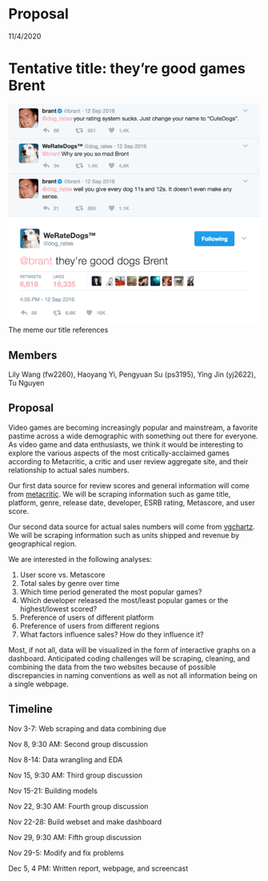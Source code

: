 Proposal
================
11/4/2020

# Tentative title: they’re good games Brent

![good dogs](images/meme_reference.png) The meme our title references

## Members

Lily Wang (fw2260), Haoyang Yi, Pengyuan Su (ps3195), Ying Jin (yj2622),
Tu Nguyen

## Proposal

Video games are becoming increasingly popular and mainstream, a favorite
pastime across a wide demographic with something out there for everyone.
As video game and data enthusiasts, we think it would be interesting to
explore the various aspects of the most critically-acclaimed games
according to Metacritic, a critic and user review aggregate site, and
their relationship to actual sales numbers.

Our first data source for review scores and general information will
come from
[metacritic](https://www.metacritic.com/browse/games/score/metascore/all/all/filtered?view=detailed&page=0).
We will be scraping information such as game title, platform, genre,
release date, developer, ESRB rating, Metascore, and user score.

Our second data source for actual sales numbers will come from
[vgchartz](https://www.vgchartz.com/games/games.php). We will be
scraping information such as units shipped and revenue by geographical
region.

We are interested in the following analyses:

1.  User score vs. Metascore
2.  Total sales by genre over time
3.  Which time period generated the most popular games?
4.  Which developer released the most/least popular games or the
    highest/lowest scored?
5.  Preference of users of different platform
6.  Preference of users from different regions
7.  What factors influence sales? How do they influence it?

Most, if not all, data will be visualized in the form of interactive
graphs on a dashboard. Anticipated coding challenges will be scraping,
cleaning, and combining the data from the two websites because of
possible discrepancies in naming conventions as well as not all
information being on a single webpage.

## Timeline

Nov 3-7: Web scraping and data combining due

Nov 8, 9:30 AM: Second group discussion

Nov 8-14: Data wrangling and EDA

Nov 15, 9:30 AM: Third group discussion

Nov 15-21: Building models

Nov 22, 9:30 AM: Fourth group discussion

Nov 22-28: Build webset and make dashboard

Nov 29, 9:30 AM: Fifth group discussion

Nov 29-5: Modify and fix problems

Dec 5, 4 PM: Written report, webpage, and screencast

